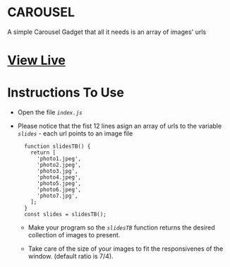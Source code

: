 # CAROUSEL
A simple Carousel Gadget that all it needs is an array of images' urls
# [View Live](https://ioanniskousis.github.io/CAROUSEL/)

# Instructions To Use

- Open the file *`index.js`*  

- Please notice that the fist 12 lines asign an array of urls to the variable *`slides`* - each url points to an image file    

    ```
      function slidesTB() {
        return [
          'photo1.jpeg',
          'photo2.jpeg',
          'photo3.jpg',
          'photo4.jpeg',
          'photo5.jpeg',
          'photo6.jpeg',
          'photo7.jpg',
        ];
      }
      const slides = slidesTB();
    ```

    - Make your program so the *`slidesTB`* function returns the desired collection of images to present.   
    
    - Take care of the size of your images to fit the responsivenes of the window. (default ratio is 7/4).
    
    
